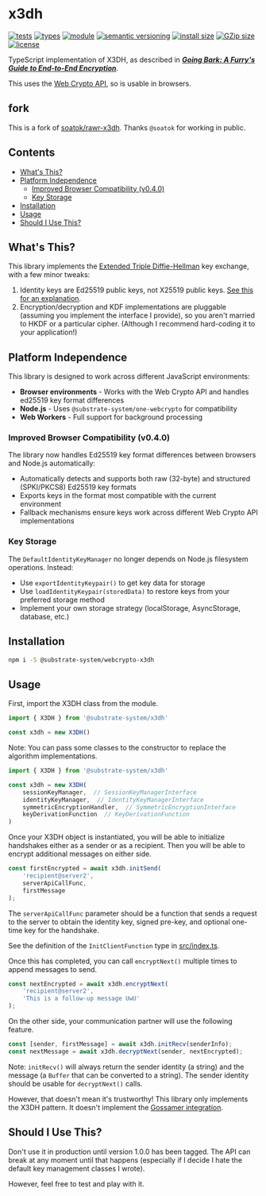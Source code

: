 # x3dh
[![tests](https://img.shields.io/github/actions/workflow/status/substrate-system/webcrypto-x3dh/nodejs.yml?style=flat-square)](https://github.com/substrate-system/webcrypto-x3dh/actions/workflows/nodejs.yml)
[![types](https://img.shields.io/npm/types/@substrate-system/webcrypto-x3dh?style=flat-square)](README.md)
[![module](https://img.shields.io/badge/module-ESM-blue?style=flat-square)](README.md)
[![semantic versioning](https://img.shields.io/badge/semver-2.0.0-blue?logo=semver&style=flat-square)](https://semver.org/)
[![install size](https://flat.badgen.net/packagephobia/install/@substrate-system/webcrypto-x3dh?cache-control=no-cache)](https://packagephobia.com/result?p=@substrate-system/webcrypto-x3dh)
[![GZip size](https://flat.badgen.net/bundlephobia/minzip/@substrate-system/webcrypto-x3dh)](https://bundlephobia.com/package/@substrate-system/x3dh)
[![license](https://img.shields.io/badge/license-Big_Time-blue?style=flat-square)](LICENSE)


TypeScript implementation of X3DH, as described in
***[Going Bark: A Furry's Guide to End-to-End Encryption](https://soatok.blog/2020/11/14/going-bark-a-furrys-guide-to-end-to-end-encryption/)***.

This uses the
[Web Crypto API](https://developer.mozilla.org/en-US/docs/Web/API/Web_Crypto_API),
so is usable in browsers.

## fork

This is a fork of [soatok/rawr-x3dh](https://github.com/soatok/rawr-x3dh).
Thanks `@soatok` for working in public.

## Contents

<!-- toc -->

- [What's This?](#whats-this)
- [Platform Independence](#platform-independence)
  * [Improved Browser Compatibility (v0.4.0)](#improved-browser-compatibility-v040)
  * [Key Storage](#key-storage)
- [Installation](#installation)
- [Usage](#usage)
- [Should I Use This?](#should-i-use-this)

<!-- tocstop -->

## What's This?

This library implements the [Extended Triple Diffie-Hellman](https://signal.org/docs/specifications/x3dh/)
key exchange, with a few minor tweaks:

1. Identity keys are Ed25519 public keys, not X25519 public keys.
   [See this for an explanation](https://soatok.blog/2020/11/14/going-bark-a-furrys-guide-to-end-to-end-encryption/#why-ed25519-keys-x3dh).
2. Encryption/decryption and KDF implementations are pluggable
   (assuming you implement the interface I provide), so you aren't
   married to HKDF or a particular cipher. (Although I recommend hard-coding
   it to your application!)

## Platform Independence

This library is designed to work across different JavaScript environments:

- **Browser environments** - Works with the Web Crypto API and handles
  ed25519 key format differences
- **Node.js** - Uses `@substrate-system/one-webcrypto` for compatibility  
- **Web Workers** - Full support for background processing

### Improved Browser Compatibility (v0.4.0)

The library now handles Ed25519 key format differences between browsers and
Node.js automatically:
- Automatically detects and supports both raw (32-byte) and structured
  (SPKI/PKCS8) Ed25519 key formats
- Exports keys in the format most compatible with the current environment
- Fallback mechanisms ensure keys work across different Web Crypto
  API implementations

### Key Storage

The `DefaultIdentityKeyManager` no longer depends on Node.js filesystem operations. Instead:
- Use `exportIdentityKeypair()` to get key data for storage
- Use `loadIdentityKeypair(storedData)` to restore keys from your preferred storage method
- Implement your own storage strategy (localStorage, AsyncStorage, database, etc.)

## Installation

```sh
npm i -S @substrate-system/webcrypto-x3dh
```

## Usage

First, import the X3DH class from the module.

```ts
import { X3DH } from '@substrate-system/x3dh'

const x3dh = new X3DH()
```

Note: You can pass some classes to the constructor to replace the
algorithm implementations.

```ts
import { X3DH } from '@substrate-system/x3dh'

const x3dh = new X3DH(
    sessionKeyManager,  // SessionKeyManagerInterface
    identityKeyManager,  // IdentityKeyManagerInterface
    symmetricEncryptionHandler,  // SymmetricEncryptionInterface
    keyDerivationFunction  // KeyDerivationFunction
)
```

Once your X3DH object is instantiated, you will be able to initialize handshakes
either as a sender or as a recipient. Then you will be able to encrypt
additional messages on either side.

```ts
const firstEncrypted = await x3dh.initSend(
    'recipient@server2',
    serverApiCallFunc,
    firstMessage
); 
```

The `serverApiCallFunc` parameter should be a function that sends a request to
the server to obtain the identity key, signed pre-key, and optional one-time
key for the handshake.

See the definition of the `InitClientFunction` type in
[src/index.ts](https://github.com/substrate-system/x3dh/blob/ad4de8bf76fc5e72a3c292a06a1a281640cf4d4a/src/index.ts#L111).

Once this has completed, you can call `encryptNext()` multiple times to append
messages to send.

```ts
const nextEncrypted = await x3dh.encryptNext(
    'recipient@server2',
    'This is a follow-up message UwU'
);
```

On the other side, your communication partner will use the following feature.

```ts
const [sender, firstMessage] = await x3dh.initRecv(senderInfo);
const nextMessage = await x3dh.decryptNext(sender, nextEncrypted);
```

Note: `initRecv()` will always return the sender identity (a string) and the
message (a `Buffer` that can be converted to a string). The sender identity
should be usable for `decryptNext()` calls.

However, that doesn't mean it's trustworthy! This library only implements
the X3DH pattern. It doesn't implement the 
[Gossamer integration](https://soatok.blog/2020/11/14/going-bark-a-furrys-guide-to-end-to-end-encryption/#identity-key-management).

## Should I Use This?

Don't use it in production until version 1.0.0 has been tagged.
The API can break at any moment until that happens (especially if
I decide I hate the default key management classes I wrote).

However, feel free to test and play with it.
